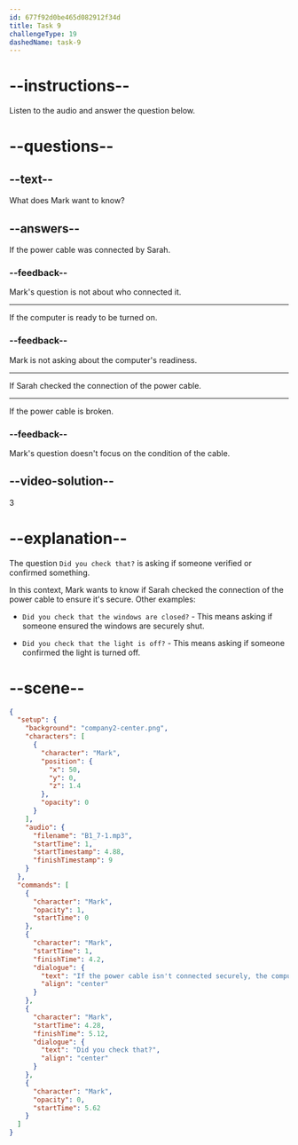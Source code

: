 ```yaml
---
id: 677f92d0be465d082912f34d
title: Task 9
challengeType: 19
dashedName: task-9
---
```


<!-- (audio) Mark: If the power cable isn't connected securely, the computer won't turn on. Did you check that? -->

# --instructions--

Listen to the audio and answer the question below.

# --questions--

## --text--

What does Mark want to know?

## --answers--

If the power cable was connected by Sarah.

### --feedback--

Mark's question is not about who connected it.

---

If the computer is ready to be turned on.

### --feedback--

Mark is not asking about the computer's readiness.

---

If Sarah checked the connection of the power cable.

---

If the power cable is broken.

### --feedback--

Mark's question doesn't focus on the condition of the cable.

## --video-solution--

3

# --explanation--

The question `Did you check that?` is asking if someone verified or confirmed something. 

In this context, Mark wants to know if Sarah checked the connection of the power cable to ensure it's secure. Other examples:

- `Did you check that the windows are closed?` - This means asking if someone ensured the windows are securely shut.

- `Did you check that the light is off?` - This means asking if someone confirmed the light is turned off.

# --scene--

```json
{
  "setup": {
    "background": "company2-center.png",
    "characters": [
      {
        "character": "Mark",
        "position": {
          "x": 50,
          "y": 0,
          "z": 1.4
        },
        "opacity": 0
      }
    ],
    "audio": {
      "filename": "B1_7-1.mp3",
      "startTime": 1,
      "startTimestamp": 4.88,
      "finishTimestamp": 9
    }
  },
  "commands": [
    {
      "character": "Mark",
      "opacity": 1,
      "startTime": 0
    },
    {
      "character": "Mark",
      "startTime": 1,
      "finishTime": 4.2,
      "dialogue": {
        "text": "If the power cable isn't connected securely, the computer won't turn on.",
        "align": "center"
      }
    },
    {
      "character": "Mark",
      "startTime": 4.28,
      "finishTime": 5.12,
      "dialogue": {
        "text": "Did you check that?",
        "align": "center"
      }
    },
    {
      "character": "Mark",
      "opacity": 0,
      "startTime": 5.62
    }
  ]
}
```
